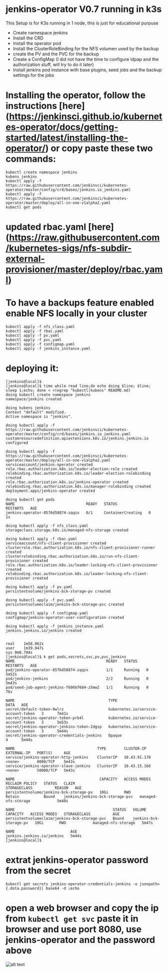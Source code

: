 # jenkins-operator V0.7 running in k3s
This Setup is for K3s running in 1 node, this is just for educational purpuse
 - Create namespace jenkins
 - Install the CRD
 - Install the operator pod
 - Install the ClusterRoleBinding for the NFS volumen used by the backup
 - create the PV and the PVC for the backup
 - Create a ConfigMap (I did not have the time to configure ldpap and the authorization stuff, will try to do it later)
 - Install jenkins pod instance with base plugins, seed jobs and the backup settings for the jobs

# Installing the operator, follow the instructions [here] (https://jenkinsci.github.io/kubernetes-operator/docs/getting-started/latest/installing-the-operator/) or copy paste these two commands:  
```
kubectl create namespace jenkins
kubens jenkins
kubectl apply -f https://raw.githubusercontent.com/jenkinsci/kubernetes-operator/master/config/crd/bases/jenkins.io_jenkins.yaml 
kubectl apply -f https://raw.githubusercontent.com/jenkinsci/kubernetes-operator/master/deploy/all-in-one-v1alpha2.yaml
kubectl get pods
```

# updated rbac.yaml  [here] (https://raw.githubusercontent.com/kubernetes-sigs/nfs-subdir-external-provisioner/master/deploy/rbac.yaml)

# To have a backups feature enabled enable NFS locally in your cluster
```
kubectl apply -f nfs_class.yaml
kubectl apply -f rbac.yaml
kubectl apply -f pv.yaml
kubectl apply -f pvc.yaml
kubectl apply -f configmap.yaml
kubectl apply -f jenkins_instance.yaml
```

# deploying it:
```
[jenkins@local]$ 
[jenkins@local]$ time while read line;do echo doing $line; $line; sleep 1;echo; done < <(egrep "kubectl|kubens" README.md)
doing kubectl create namespace jenkins
namespace/jenkins created

doing kubens jenkins
Context "default" modified.
Active namespace is "jenkins".

doing kubectl apply -f https://raw.githubusercontent.com/jenkinsci/kubernetes-operator/master/config/crd/bases/jenkins.io_jenkins.yaml
customresourcedefinition.apiextensions.k8s.io/jenkins.jenkins.io configured

doing kubectl apply -f https://raw.githubusercontent.com/jenkinsci/kubernetes-operator/master/deploy/all-in-one-v1alpha2.yaml
serviceaccount/jenkins-operator created
role.rbac.authorization.k8s.io/leader-election-role created
rolebinding.rbac.authorization.k8s.io/leader-election-rolebinding created
role.rbac.authorization.k8s.io/jenkins-operator created
rolebinding.rbac.authorization.k8s.io/manager-rolebinding created
deployment.apps/jenkins-operator created

doing kubectl get pods
NAME                                READY   STATUS              RESTARTS   AGE
jenkins-operator-8576d58874-zqqzx   0/1     ContainerCreating   0          1s

doing kubectl apply -f nfs_class.yaml
storageclass.storage.k8s.io/managed-nfs-storage created

doing kubectl apply -f rbac.yaml
serviceaccount/nfs-client-provisioner created
clusterrole.rbac.authorization.k8s.io/nfs-client-provisioner-runner created
clusterrolebinding.rbac.authorization.k8s.io/run-nfs-client-provisioner created
role.rbac.authorization.k8s.io/leader-locking-nfs-client-provisioner created
rolebinding.rbac.authorization.k8s.io/leader-locking-nfs-client-provisioner created

doing kubectl apply -f pv.yaml
persistentvolume/jenkins-bck-storage-pv created

doing kubectl apply -f pvc.yaml
persistentvolumeclaim/jenkins-bck-storage-pvc created

doing kubectl apply -f configmap.yaml
configmap/jenkins-operator-user-configuration created

doing kubectl apply -f jenkins_instance.yaml
jenkins.jenkins.io/jenkins created


real	1m58.062s
user	1m39.947s
sys	0m0.704s
[jenkins@local]$ k get pods,secrets,svc,pv,pvc,jenkins
NAME                                         READY   STATUS    RESTARTS   AGE
pod/jenkins-operator-8576d58874-zqqzx        1/1     Running   0          5m52s
pod/jenkins-jenkins                          2/2     Running   0          5m43s
pod/seed-job-agent-jenkins-f696bf684-z5mw2   1/1     Running   0          76s

NAME                                          TYPE                                  DATA   AGE
secret/default-token-9wlrz                    kubernetes.io/service-account-token   3      7m41s
secret/jenkins-operator-token-prb4l           kubernetes.io/service-account-token   3      5m53s
secret/jenkins-operator-jenkins-token-2dgsp   kubernetes.io/service-account-token   3      5m44s
secret/jenkins-operator-credentials-jenkins   Opaque                                4      5m44s

NAME                                     TYPE        CLUSTER-IP     EXTERNAL-IP   PORT(S)     AGE
service/jenkins-operator-http-jenkins    ClusterIP   10.43.91.178   <none>        8080/TCP    5m43s
service/jenkins-operator-slave-jenkins   ClusterIP   10.43.15.166   <none>        50000/TCP   5m43s

NAME                                      CAPACITY   ACCESS MODES   RECLAIM POLICY   STATUS   CLAIM                             STORAGECLASS          REASON   AGE
persistentvolume/jenkins-bck-storage-pv   10Gi       RWO            Retain           Bound    jenkins/jenkins-bck-storage-pvc   managed-nfs-storage            5m48s

NAME                                            STATUS   VOLUME                   CAPACITY   ACCESS MODES   STORAGECLASS          AGE
persistentvolumeclaim/jenkins-bck-storage-pvc   Bound    jenkins-bck-storage-pv   10Gi       RWO            managed-nfs-storage   5m47s

NAME                         AGE
jenkins.jenkins.io/jenkins   5m44s
[jenkins@local]$ 
```

# extrat jenkins-operator password from the secret
```
kubectl get secrets jenkins-operator-credentials-jenkins -o jsonpath={.data.password}| base64 -d ;echo
```

# open a web browser and copy the ip from `kubectl get svc` paste it in browser and use port 8080, use jenkins-operator and the password above   
![alt text](https://github.com/[Harguer]/jenkins-confs/blob/master/jenkins-screenshot.png?raw=true)


